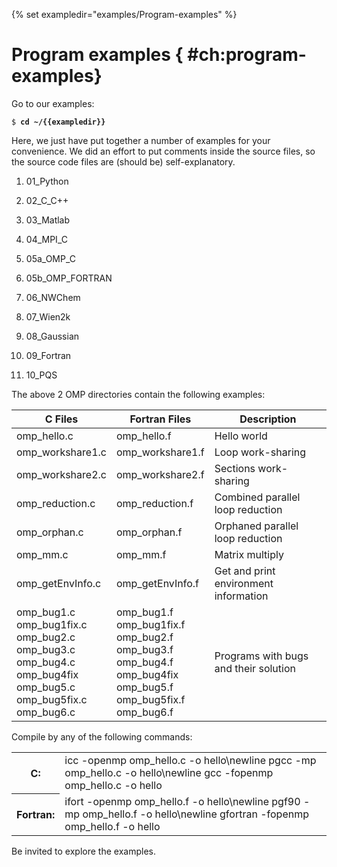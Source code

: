{% set exampledir="examples/Program-examples" %}
# Program examples { #ch:program-examples}

Go to our examples:
<pre><code>$ <b>cd ~/{{exampledir}}</b></code></pre>

Here, we just have put together a number of examples for your
convenience. We did an effort to put comments inside the source files,
so the source code files are (should be) self-explanatory.

1.  01_Python

2.  02_C_C++

3.  03_Matlab

4.  04_MPI_C

5.  05a_OMP_C

6.  05b_OMP_FORTRAN

7.  06_NWChem

8.  07_Wien2k

9.  08_Gaussian

10. 09_Fortran

11. 10_PQS

The above 2 OMP directories contain the following examples:

| C Files                                                                                                                                               | Fortran Files                                                                                                                                                  | Description                           |
|-------------------------------------------------------------------------------------------------------------------------------------------------------|----------------------------------------------------------------------------------------------------------------------------------------------------------------|---------------------------------------|
| omp_hello.c                                                                                                                                           | omp_hello.f                                                                                                                                                    | Hello world                           |
| omp_workshare1.c                                                                                                                                      | omp_workshare1.f                                                                                                                                               | Loop work-sharing                     |
| omp_workshare2.c                                                                                                                                      | omp_workshare2.f                                                                                                                                               | Sections work-sharing                 |
| omp_reduction.c                                                                                                                                       | omp_reduction.f                                                                                                                                                | Combined parallel loop reduction      |
| omp_orphan.c                                                                                                                                          | omp_orphan.f                                                                                                                                                   | Orphaned parallel loop reduction      |
| omp_mm.c                                                                                                                                              | omp_mm.f                                                                                                                                                       | Matrix multiply                       |
| omp_getEnvInfo.c                                                                                                                                      | omp_getEnvInfo.f                                                                                                                                               | Get and print environment information |
| omp_bug1.c<br/>omp_bug1fix.c<br/> omp_bug2.c<br/>  omp_bug3.c<br/>  omp_bug4.c<br/>  omp_bug4fix<br/>  omp_bug5.c<br/>  omp_bug5fix.c<br/> omp_bug6.c | omp_bug1.f<br/>  omp_bug1fix.f<br/>  omp_bug2.f<br/>  omp_bug3.f<br/>  omp_bug4.f<br/>  omp_bug4fix<br/>  omp_bug5.f<br/>  omp_bug5fix.f<br/>  omp_bug6.f<br/> | Programs with bugs and their solution |

Compile by any of the following commands:
<table>
    <tr>
        <th>C:</th>
        <td>icc -openmp omp_hello.c -o hello\newline pgcc -mp omp_hello.c -o hello\newline gcc -fopenmp omp_hello.c -o hello</td>
    </tr>
    <tr>
        <th>Fortran:</th>
        <td>ifort -openmp omp_hello.f -o hello\newline pgf90 -mp omp_hello.f -o hello\newline gfortran -fopenmp omp_hello.f -o hello</td>
    </tr>
</table>

Be invited to explore the examples.
